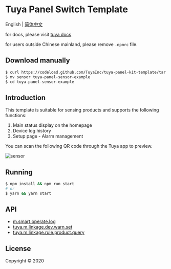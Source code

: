# Tuya Panel Switch Template

English | [简体中文](./README-zh_CN.md)

for docs, please visit [tuya docs](https://docs.tuya.com)

for users outside Chinese mainland, please remove `.npmrc` file.

## Download manually

```bash
$ curl https://codeload.github.com/TuyaInc/tuya-panel-kit-template/tar.gz/develop | tar -xz --strip=2 tuya-panel-kit-template-develop/examples/sensor
$ mv sensor tuya-panel-sensor-example
$ cd tuya-panel-sensor-example
```

## Introduction

This template is suitable for sensing products and supports the following functions:

1. Main status display on the homepage
2. Device log history
3. Setup page - Alarm management

You can scan the following QR code through the Tuya app to preview.

![sensor](https://images.tuyacn.com/fe-static/docs/img/25a44526-44c0-4e75-b9e4-168de4b5ae61.png)

## Running

```bash
$ npm install && npm run start
# or
$ yarn && yarn start
```

## API

* [m.smart.operate.log](https://docs.tuya.com/zh/iot/panel-development/panel-sdk-development/common-sdk-development/data-statistics-related-interface/data-statistics-related-interface?id=K9m1dlf41ex5f)
* [tuya.m.linkage.dev.warn.set](https://docs.tuya.com/zh/iot/panel-development/panel-sdk-development/common-sdk-development/alarm-related-interface/alarm-related-interface?id=K9pouo57yi0b2)
* [tuya.m.linkage.rule.product.query](https://docs.tuya.com/zh/iot/panel-development/panel-sdk-development/common-sdk-development/alarm-related-interface/alarm-related-interface?id=K9pouo57yi0b2)


## License

Copyright © 2020
